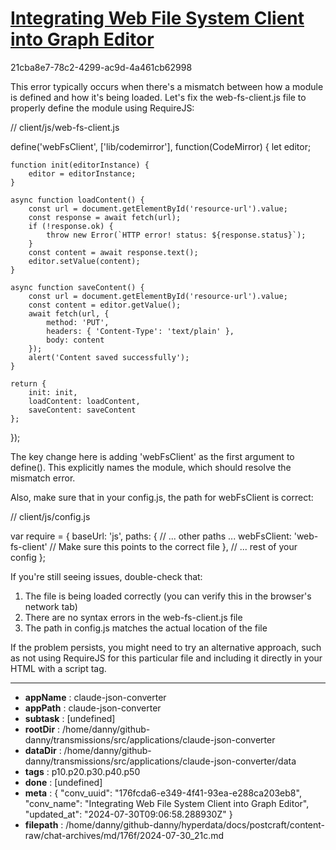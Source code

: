 # [Integrating Web File System Client into Graph Editor](https://claude.ai/chat/176fcda6-e349-4f41-93ea-e288ca203eb8)

21cba8e7-78c2-4299-ac9d-4a461cb62998

 This error typically occurs when there's a mismatch between how a module is defined and how it's being loaded. Let's fix the web-fs-client.js file to properly define the module using RequireJS:

// client/js/web-fs-client.js

define('webFsClient', ['lib/codemirror'], function(CodeMirror) {
    let editor;

    function init(editorInstance) {
        editor = editorInstance;
    }

    async function loadContent() {
        const url = document.getElementById('resource-url').value;
        const response = await fetch(url);
        if (!response.ok) {
            throw new Error(`HTTP error! status: ${response.status}`);
        }
        const content = await response.text();
        editor.setValue(content);
    }

    async function saveContent() {
        const url = document.getElementById('resource-url').value;
        const content = editor.getValue();
        await fetch(url, {
            method: 'PUT',
            headers: { 'Content-Type': 'text/plain' },
            body: content
        });
        alert('Content saved successfully');
    }

    return {
        init: init,
        loadContent: loadContent,
        saveContent: saveContent
    };
});

The key change here is adding 'webFsClient' as the first argument to define(). This explicitly names the module, which should resolve the mismatch error.

Also, make sure that in your config.js, the path for webFsClient is correct:

// client/js/config.js

var require = {
    baseUrl: 'js',
    paths: {
        // ... other paths ...
        webFsClient: 'web-fs-client' // Make sure this points to the correct file
    },
    // ... rest of your config
};

If you're still seeing issues, double-check that:
1. The file is being loaded correctly (you can verify this in the browser's network tab)
2. There are no syntax errors in the web-fs-client.js file
3. The path in config.js matches the actual location of the file

If the problem persists, you might need to try an alternative approach, such as not using RequireJS for this particular file and including it directly in your HTML with a script tag.

---

* **appName** : claude-json-converter
* **appPath** : claude-json-converter
* **subtask** : [undefined]
* **rootDir** : /home/danny/github-danny/transmissions/src/applications/claude-json-converter
* **dataDir** : /home/danny/github-danny/transmissions/src/applications/claude-json-converter/data
* **tags** : p10.p20.p30.p40.p50
* **done** : [undefined]
* **meta** : {
  "conv_uuid": "176fcda6-e349-4f41-93ea-e288ca203eb8",
  "conv_name": "Integrating Web File System Client into Graph Editor",
  "updated_at": "2024-07-30T09:06:58.288930Z"
}
* **filepath** : /home/danny/github-danny/hyperdata/docs/postcraft/content-raw/chat-archives/md/176f/2024-07-30_21c.md